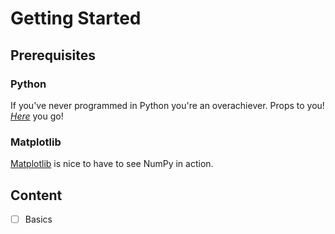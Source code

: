 # Getting Started

## Prerequisites

### Python

If you've never programmed in Python you're an overachiever. Props to you! [*Here*](https://docs.python.org/3/tutorial/) you go!

### Matplotlib

[Matplotlib](https://matplotlib.org/) is nice to have to see NumPy in action.

## Content

- [ ] Basics